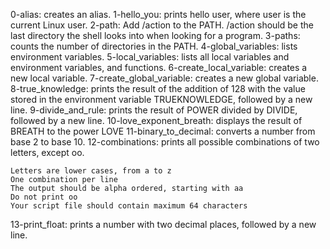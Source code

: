 0-alias: creates an alias.
1-hello_you: prints hello user, where user is the current Linux user.
2-path: Add /action to the PATH. /action should be the last directory the shell looks into when looking for a program.
3-paths: counts the number of directories in the PATH.
 4-global_variables: lists environment variables.
5-local_variables: lists all local variables and environment variables, and functions.
6-create_local_variable: creates a new local variable.
7-create_global_variable: creates a new global variable.
8-true_knowledge: prints the result of the addition of 128 with the value stored in the environment variable TRUEKNOWLEDGE, followed by a new line.
9-divide_and_rule: prints the result of POWER divided by DIVIDE, followed by a new line.
10-love_exponent_breath: displays the result of BREATH to the power LOVE
11-binary_to_decimal: converts a number from base 2 to base 10.
12-combinations: prints all possible combinations of two letters, except oo.

    Letters are lower cases, from a to z
    One combination per line
    The output should be alpha ordered, starting with aa
    Do not print oo
    Your script file should contain maximum 64 characters
13-print_float: prints a number with two decimal places, followed by a new line.
